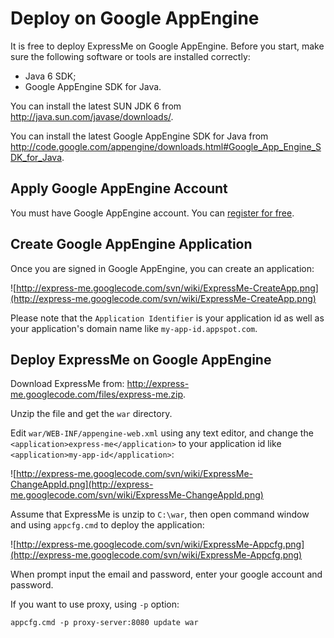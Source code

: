 # Deploy on Google AppEngine #

It is free to deploy ExpressMe on Google AppEngine. Before you start, make sure
the following software or tools are installed correctly:

  * Java 6 SDK;
  * Google AppEngine SDK for Java.

You can install the latest SUN JDK 6 from http://java.sun.com/javase/downloads/.

You can install the latest Google AppEngine SDK for Java from http://code.google.com/appengine/downloads.html#Google_App_Engine_SDK_for_Java.

## Apply Google AppEngine Account ##

You must have Google AppEngine account. You can [register for free](http://appengine.google.com).

## Create Google AppEngine Application ##

Once you are signed in Google AppEngine, you can create an application:

![http://express-me.googlecode.com/svn/wiki/ExpressMe-CreateApp.png](http://express-me.googlecode.com/svn/wiki/ExpressMe-CreateApp.png)

Please note that the `Application Identifier` is your application id as well as
your application's domain name like `my-app-id.appspot.com`.

## Deploy ExpressMe on Google AppEngine ##

Download ExpressMe from: http://express-me.googlecode.com/files/express-me.zip.

Unzip the file and get the `war` directory.

Edit `war/WEB-INF/appengine-web.xml` using any text editor, and change the
`<application>express-me</application>` to your application id like
`<application>my-app-id</application>`:

![http://express-me.googlecode.com/svn/wiki/ExpressMe-ChangeAppId.png](http://express-me.googlecode.com/svn/wiki/ExpressMe-ChangeAppId.png)

Assume that ExpressMe is unzip to `C:\war`, then open command window and using
`appcfg.cmd` to deploy the application:

![http://express-me.googlecode.com/svn/wiki/ExpressMe-Appcfg.png](http://express-me.googlecode.com/svn/wiki/ExpressMe-Appcfg.png)

When prompt input the email and password, enter your google account and password.

If you want to use proxy, using `-p` option:

```
appcfg.cmd -p proxy-server:8080 update war
```